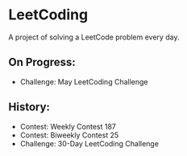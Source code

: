 # LeetCoding

A project of solving a LeetCode problem every day.

## On Progress:
- Challenge: May LeetCoding Challenge

## History:
- Contest: Weekly Contest 187
- Contest: Biweekly Contest 25
- Challenge: 30-Day LeetCoding Challenge